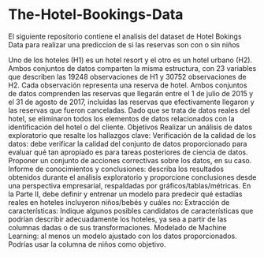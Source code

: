 # The-Hotel-Bookings-Data
El siguiente repositorio contiene el analisis del dataset de Hotel Bokings Data para realizar una prediccion de si las reservas son con o sin niños

Uno de los hoteles (H1) es un hotel resort y el otro es un hotel urbano (H2). Ambos conjuntos de datos comparten la misma estructura, con 23 variables que describen las 19248 observaciones de H1 y 30752 observaciones de H2. Cada observación representa una reserva de hotel. Ambos conjuntos de datos comprenden las reservas que llegarán entre el 1 de julio de 2015 y el 31 de agosto de 2017, incluidas las reservas que efectivamente llegaron y las reservas que fueron canceladas. Dado que se trata de datos reales del hotel, se eliminaron todos los elementos de datos relacionados con la identificación del hotel o del cliente.
Objetivos
Realizar un análisis de datos exploratorio que resalte los hallazgos clave:
Verificación de la calidad de los datos: debe verificar la calidad del conjunto de datos proporcionado para evaluar qué tan apropiado es para tareas posteriores de ciencia de datos. Proponer un conjunto de acciones correctivas sobre los datos, en su caso.
Informe de conocimientos y conclusiones: describa los resultados obtenidos durante el análisis exploratorio y proporcione conclusiones desde una perspectiva empresarial, respaldadas por gráficos/tablas/métricas.
En la Parte II, debe definir y entrenar un modelo para predecir qué estadías reales en hoteles incluyeron niños/bebés y cuáles no:
Extracción de características: Indique algunos posibles candidatos de características que podrían describir adecuadamente los hoteles, ya sea a partir de las columnas dadas o de sus transformaciones.
Modelado de Machine Learning: al menos un modelo ajustado con los datos proporcionados. Podrías usar la columna de niños como objetivo.


